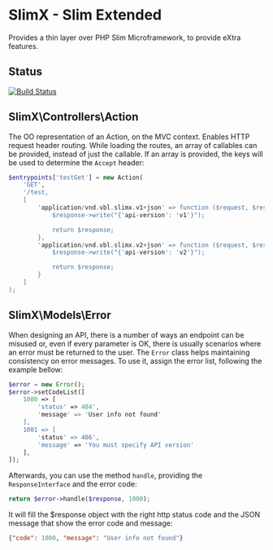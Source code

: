 # SlimX - Slim Extended

Provides a thin layer over PHP Slim Microframework, to provide eXtra features.

## Status

[![Build Status](https://travis-ci.org/vonbraunlabs/slimx.png)](https://travis-ci.org/vonbraunlabs/slimx)

## SlimX\Controllers\Action

The OO representation of an Action, on the MVC context. Enables HTTP request
header routing. While loading the routes, an array of callables can be provided,
instead of just the callable. If an array is provided, the keys will be used to
determine the `Accept` header:

```php
$entrypoints['testGet'] = new Action(
    'GET',
    '/test,
    [
        'application/vnd.vbl.slimx.v1+json' => function ($request, $response, $args) {
            $response->write("{'api-version': 'v1'}");

            return $response;
        },
        'application/vnd.vbl.slimx.v2+json' => function ($request, $response, $args) {
            $response->write("{'api-version': 'v2'}");

            return $response;
        }
    ]
);
```

## SlimX\Models\Error

When designing an API, there is a number of ways an endpoint can be misused or,
even if every parameter is OK, there is usually scenarios where an error must be
returned to the user. The `Error` class helps maintaining consistency on error
messages. To use it, assign the error list, following the example bellow:

```php
$error = new Error();
$error->setCodeList([
    1000 => [
        'status' => 404',
        'message' => 'User info not found'
    ],
    1001 => [
        'status' => 406',
        'message' => 'You must specify API version'
    ],
]);
```

Afterwards, you can use the method `handle`, providing the
`ResponseInterface` and the error code:

```php
return $error->handle($response, 1000);
```

It will fill the $response object with the right http status code and the JSON
message that show the error code and message:

```json
{"code": 1000, "message": "User info not found"}
``` 

